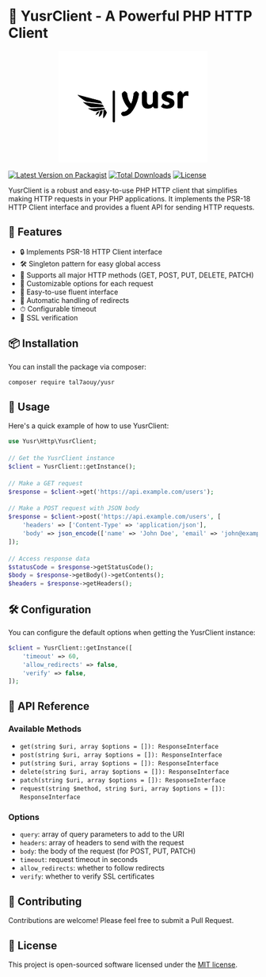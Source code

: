 # 🚀 YusrClient - A Powerful PHP HTTP Client

<p align="center">
  <img src="art/logo.png" alt="YusrClient Logo" width="300">
</p>

[![Latest Version on Packagist](https://img.shields.io/packagist/v/tal7aouy/yusr.svg?style=flat-square)](https://packagist.org/packages/tal7aouy/yusr)
[![Total Downloads](https://img.shields.io/packagist/dt/tal7aouy/yusr.svg?style=flat-square)](https://packagist.org/packages/tal7aouy/yusr)
[![License](https://img.shields.io/packagist/l/tal7aouy/yusr.svg?style=flat-square)](https://packagist.org/packages/tal7aouy/yusr)

YusrClient is a robust and easy-to-use PHP HTTP client that simplifies making HTTP requests in your PHP applications. It implements the PSR-18 HTTP Client interface and provides a fluent API for sending HTTP requests.

## 🌟 Features

- 🔒 Implements PSR-18 HTTP Client interface
- 🛠 Singleton pattern for easy global access
- 🚦 Supports all major HTTP methods (GET, POST, PUT, DELETE, PATCH)
- 🔧 Customizable options for each request
- 🧩 Easy-to-use fluent interface
- 🔁 Automatic handling of redirects
- ⏱ Configurable timeout
- 🔐 SSL verification

## 📦 Installation

You can install the package via composer:

```bash
composer require tal7aouy/yusr
```

## 🚀 Usage

Here's a quick example of how to use YusrClient:

```php
use Yusr\Http\YusrClient;

// Get the YusrClient instance
$client = YusrClient::getInstance();

// Make a GET request
$response = $client->get('https://api.example.com/users');

// Make a POST request with JSON body
$response = $client->post('https://api.example.com/users', [
    'headers' => ['Content-Type' => 'application/json'],
    'body' => json_encode(['name' => 'John Doe', 'email' => 'john@example.com']),
]);

// Access response data
$statusCode = $response->getStatusCode();
$body = $response->getBody()->getContents();
$headers = $response->getHeaders();
```

## 🛠 Configuration

You can configure the default options when getting the YusrClient instance:

```php
$client = YusrClient::getInstance([
    'timeout' => 60,
    'allow_redirects' => false,
    'verify' => false,
]);
```

## 📘 API Reference

### Available Methods

- `get(string $uri, array $options = []): ResponseInterface`
- `post(string $uri, array $options = []): ResponseInterface`
- `put(string $uri, array $options = []): ResponseInterface`
- `delete(string $uri, array $options = []): ResponseInterface`
- `patch(string $uri, array $options = []): ResponseInterface`
- `request(string $method, string $uri, array $options = []): ResponseInterface`

### Options

- `query`: array of query parameters to add to the URI
- `headers`: array of headers to send with the request
- `body`: the body of the request (for POST, PUT, PATCH)
- `timeout`: request timeout in seconds
- `allow_redirects`: whether to follow redirects
- `verify`: whether to verify SSL certificates

## 🤝 Contributing

Contributions are welcome! Please feel free to submit a Pull Request.

## 📄 License

This project is open-sourced software licensed under the [MIT license](https://opensource.org/licenses/MIT).
